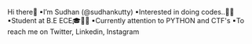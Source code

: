 Hi there👋
 ▪I’m Sudhan (@sudhankutty)
 ▪Interested in doing codes..👨‍💻
 ▪Student at B.E ECE🎓👨‍🎓
 ▪Currently attention to PYTHON and CTF's
 ▪To reach me on Twitter, Linkedin, Instagram

